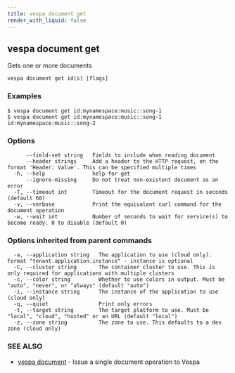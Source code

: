 ```yaml
---
title: vespa document get
render_with_liquid: false
---
```


## vespa document get

Gets one or more documents

```
vespa document get id(s) [flags]
```

### Examples

```
$ vespa document get id:mynamespace:music::song-1
$ vespa document get id:mynamespace:music::song-1 id:mynamespace:music::song-2
```

### Options

```
      --field-set string   Fields to include when reading document
      --header strings     Add a header to the HTTP request, on the format 'Header: Value'. This can be specified multiple times
  -h, --help               help for get
      --ignore-missing     Do not treat non-existent document as an error
  -T, --timeout int        Timeout for the document request in seconds (default 60)
  -v, --verbose            Print the equivalent curl command for the document operation
  -w, --wait int           Number of seconds to wait for service(s) to become ready. 0 to disable (default 0)
```

### Options inherited from parent commands

```
  -a, --application string   The application to use (cloud only). Format "tenant.application.instance" - instance is optional
  -C, --cluster string       The container cluster to use. This is only required for applications with multiple clusters
  -c, --color string         Whether to use colors in output. Must be "auto", "never", or "always" (default "auto")
  -i, --instance string      The instance of the application to use (cloud only)
  -q, --quiet                Print only errors
  -t, --target string        The target platform to use. Must be "local", "cloud", "hosted" or an URL (default "local")
  -z, --zone string          The zone to use. This defaults to a dev zone (cloud only)
```

### SEE ALSO

* [vespa document](vespa_document.html)	 - Issue a single document operation to Vespa


